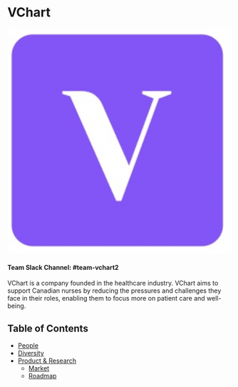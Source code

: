 # VChart

![Team Logo](./logo.png)

#### Team Slack Channel: #team\-vchart2

VChart is a company founded in the healthcare industry. VChart aims to support Canadian nurses by reducing the pressures and challenges they face in their roles, enabling them to focus more on patient care and well-being.

Table of Contents
---

- [People](./team/)
- [Diversity](./team/diversity.md)
- [Product & Research](./product_research/)
    - [Market](./product_research/market.md)
    - [Roadmap](./product_research/roadmap.md)
